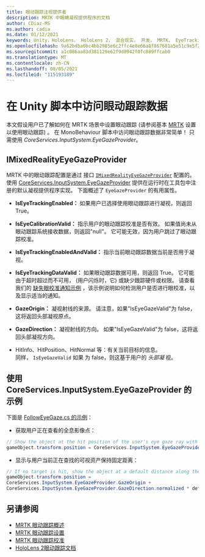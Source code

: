 ```yaml
---
title: 眼动跟踪注视提供者
description: MRTK 中眼睛凝视提供程序的文档
author: CDiaz-MS
ms.author: cadia
ms.date: 01/12/2021
keywords: Unity，HoloLens， HoloLens 2， 混合现实， 开发， MRTK， EyeTracking， EyeGaze，
ms.openlocfilehash: 9a62bdba0bc4bb2985e6c2ffc4e8e66a8f867681a5e51c9e5f235b29f3baaf50
ms.sourcegitcommit: a1c086aa83d381129e62f9d8942f0fc889ffcab0
ms.translationtype: MT
ms.contentlocale: zh-CN
ms.lasthandoff: 08/05/2021
ms.locfileid: "115193189"
---
```

# <a name="accessing-eye-tracking-data-in-your-unity-script"></a>在 Unity 脚本中访问眼动跟踪数据

本文假设用户已了解如何在 MRTK 场景中设置眼动跟踪 (请参阅基本 [MRTK](eye-tracking-basic-setup.md) 设置以使用眼动跟踪) 。
在 MonoBehaviour 脚本中访问眼动跟踪数据非常简单！ 只需使用 *CoreServices.InputSystem.EyeGazeProvider*。

## <a name="imixedrealityeyegazeprovider"></a>IMixedRealityEyeGazeProvider

MRTK 中的眼动跟踪配置是通过 接口 [`IMixedRealityEyeGazeProvider`](xref:Microsoft.MixedReality.Toolkit.Input.IMixedRealityEyeGazeProvider) 配置的。 使用 [CoreServices.InputSystem.EyeGazeProvider](eye-tracking-eye-gaze-provider.md) 提供在运行时在工具包中注册的默认凝视提供程序实现。
下面概述了 `EyeGazeProvider` 的有用属性。

- **IsEyeTrackingEnabled：** 如果用户已选择使用眼动跟踪进行凝视，则返回 True。

- **IsEyeCalibrationValid：** 指示用户的眼动跟踪校准是否有效。
如果值尚未从眼动跟踪系统接收数据，则返回"null"。
它可能无效，因为用户跳过了眼动跟踪校准。

- **IsEyeTrackingEnabledAndValid：** 指示当前眼动跟踪数据当前是否用于凝视。

- **IsEyeTrackingDataValid：** 如果眼动跟踪数据可用，则返回 True。
它可能由于超时超过而不可用， (用户闪烁时，它) 或缺少跟踪硬件或权限。
请查看我们的 [缺失眼校准通知示例](eye-tracking-is-user-calibrated.md) ，该示例说明如何检测用户是否进行眼校准，以及显示适当的通知。

- **GazeOrigin：** 凝视射线的来源。
请注意，如果"IsEyeGazeValid"为 false，这将返回头部凝视原点。 

- **GazeDirection：** 凝视射线的方向。
如果"IsEyeGazeValid"为 false，这将返回头部凝视方向。 

- HitInfo、HitPosition、HitNormal 等：有关当前目标的信息。  
同样， `IsEyeGazeValid` 如果 为 false，则这基于用户的 *头部凝* 视。

## <a name="examples-for-using-coreservicesinputsystemeyegazeprovider"></a>使用 CoreServices.InputSystem.EyeGazeProvider 的示例

下面是 [FollowEyeGaze.cs 的示例](xref:Microsoft.MixedReality.Toolkit.Examples.Demos.EyeTracking.FollowEyeGaze)：

- 获取用户正在查看的全息影像点：

```c#
// Show the object at the hit position of the user's eye gaze ray with the target.
gameObject.transform.position = CoreServices.InputSystem.EyeGazeProvider.HitPosition;
```

- 显示与用户当前正在查找的可视资产保持固定距离：

```c#
// If no target is hit, show the object at a default distance along the gaze ray.
gameObject.transform.position =
CoreServices.InputSystem.EyeGazeProvider.GazeOrigin +
CoreServices.InputSystem.EyeGazeProvider.GazeDirection.normalized * defaultDistanceInMeters;
```

## <a name="see-also"></a>另请参阅

- [MRTK 眼动跟踪概述](eye-tracking-main.md)
- [MRTK 眼动跟踪设置](eye-tracking-basic-setup.md)
- [MRTK 眼动跟踪校准](eye-tracking-is-user-calibrated.md)
- [HoloLens 2眼动跟踪文档](/windows/mixed-reality/eye-tracking)